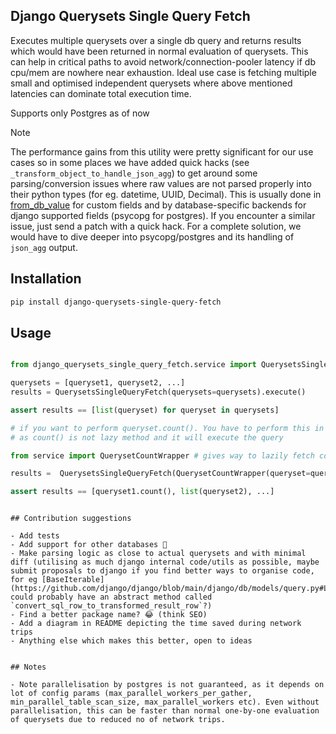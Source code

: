 ## Django Querysets Single Query Fetch

Executes multiple querysets over a single db query and returns results which would have been returned in normal evaluation of querysets. This can help in critical paths to avoid network/connection-pooler latency if db cpu/mem are nowhere near exhaustion. Ideal use case is fetching multiple small and optimised independent querysets where above mentioned latencies can dominate total execution time.

Supports only Postgres as of now

> [!NOTE]
> The performance gains from this utility were pretty significant for our use cases so in some places we have added quick hacks (see `_transform_object_to_handle_json_agg`) to get around some parsing/conversion issues where raw values are not parsed properly into their python types (for eg. datetime, UUID, Decimal). This is usually done in [from_db_value](https://docs.djangoproject.com/en/5.0/ref/models/fields/#django.db.models.Field.from_db_value) for custom fields and by database-specific backends for django supported fields (psycopg for postgres). If you encounter a similar issue, just send a patch with a quick hack. For a complete solution, we would have to dive deeper into psycopg/postgres and its handling of `json_agg` output.

## Installation

```bash
pip install django-querysets-single-query-fetch
```

## Usage

```py

from django_querysets_single_query_fetch.service import QuerysetsSingleQueryFetch

querysets = [queryset1, queryset2, ...]
results = QuerysetsSingleQueryFetch(querysets=querysets).execute()

assert results == [list(queryset) for queryset in querysets] 

# if you want to perform queryset.count(). You have to perform this in this way 
# as count() is not lazy method and it will execute the query 

from service import QuerysetCountWrapper # gives way to lazily fetch count

results =  QuerysetsSingleQueryFetch(QuerysetCountWrapper(queryset=queryset1), queryset2, ...) 

assert results == [queryset1.count(), list(queryset2), ...]

```



```

## Contribution suggestions

- Add tests
- Add support for other databases 👀
- Make parsing logic as close to actual querysets and with minimal diff (utilising as much django internal code/utils as possible, maybe submit proposals to django if you find better ways to organise code, for eg [BaseIterable](https://github.com/django/django/blob/main/django/db/models/query.py#L46) could probably have an abstract method called `convert_sql_row_to_transformed_result_row`?)
- Find a better package name? 😂 (think SEO)
- Add a diagram in README depicting the time saved during network trips
- Anything else which makes this better, open to ideas

  
## Notes

- Note parallelisation by postgres is not guaranteed, as it depends on lot of config params (max_parallel_workers_per_gather, min_parallel_table_scan_size, max_parallel_workers etc). Even without parallelisation, this can be faster than normal one-by-one evaluation of querysets due to reduced no of network trips.
